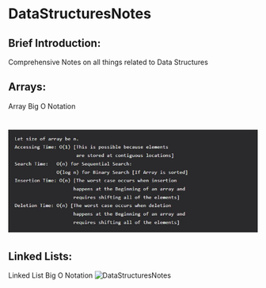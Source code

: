 # DataStructuresNotes

## Brief Introduction: 

Comprehensive Notes on all things related to Data Structures 

## Arrays:

Array Big O Notation

![DataStructuresNotes](images/Array_BigO_Notation.jpg)
=======

## Linked Lists:

Linked List Big O Notation
![DataStructuresNotes](images/LinkedList_BigO_Notation.jpg.jpg)